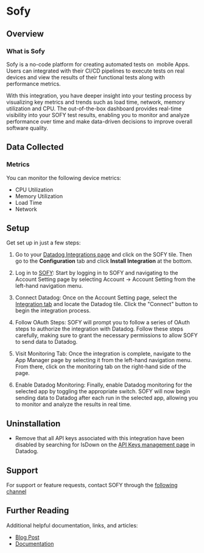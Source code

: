 # Sofy

## Overview

### What is Sofy 
Sofy is a no-code platform for creating automated tests on  mobile Apps. Users can integrated with their CI/CD pipelines to execute tests on real devices and view the results of their functional tests along with performance metrics.

With this integration, you have deeper insight into your testing process by visualizing key metrics and trends such as load time, network, memory utilization and CPU. The out-of-the-box dashboard provides real-time visibility into your SOFY test results, enabling you to monitor and analyze performance over time and make data-driven decisions to improve overall software quality.

## Data Collected
### Metrics

You can monitor the following device metrics:
* CPU Utilization
* Memory Utilization
* Load Time 
* Network


## Setup
Get set up in just a few steps:

1. Go to your [Datadog Integrations page][1] and click on the SOFY tile. Then go to the **Configuration** tab and click **Install Integration** at the bottom.

2. Log in to [SOFY][2]: Start by logging in to SOFY and navigating to the Account Setting page by selecting Account -> Account Setting from the left-hand navigation menu.

3. Connect Datadog: Once on the Account Setting page, select the [Integration tab][3] and locate the Datadog tile. Click the "Connect" button to begin the integration process.

4. Follow OAuth Steps: SOFY will prompt you to follow a series of OAuth steps to authorize the integration with Datadog. Follow these steps carefully, making sure to grant the necessary permissions to allow SOFY to send data to Datadog.

5. Visit Monitoring Tab: Once the integration is complete, navigate to the App Manager page by selecting it from the left-hand navigation menu. From there, click on the monitoring tab on the right-hand side of the page.

6. Enable Datadog Monitoring: Finally, enable Datadog monitoring for the selected app by toggling the appropriate switch. SOFY will now begin sending data to Datadog after each run in the selected app, allowing you to monitor and analyze the results in real time.


## Uninstallation
* Remove that all API keys associated with this integration have been disabled by searching for IsDown on the [API Keys management page][4] in Datadog.

## Support
For support or feature requests, contact SOFY through the [following channel][5]

## Further Reading
Additional helpful documentation, links, and articles:
* [Blog Post][6]
* [Documentation][7]


[1]: https://app.datadoghq.com/account/settings#integrations
[2]: https://portal.sofy.ai
[3]: https://portal.sofy.ai/app/user-settings?selectedTab=integration
[4]: https://app.datadoghq.com/organization-settings/api-keys
[5]: https://support.sofy.ai/support/tickets/new
[6]: https://sofy.ai/blog/
[7]: https://docs.sofy.ai